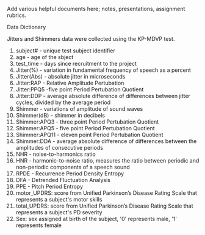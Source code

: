 Add various helpful documents here; notes, presentations, assignment rubrics.

Data Dictionary 

Jitters and Shimmers data were collected using the KP-MDVP test. 

1. subject# - unique test subject identifier 
2. age - age of the sbject 
3. test_time - days since recruitment to the project 
4. Jitter(%) - variation in fundamental frequency of speech as a percent 
5. Jitter(Abs) - absolute jitter in microseconds 
6. Jitter:RAP - Relative Amplitude Pertubation 
7. Jitter:PPQ5 -five point Period Pertubation Quotient 
8. Jitter:DDP - average absolute difference of differences between jitter cycles, divided by the average period 
9. Shimmer - variations of amplitude of sound waves 
10. Shimmer(dB) - shimmer in decibels 
11. Shimmer:APQ3 - three point Period Pertubation Quotient 
12. Shimmer:APQ5 - five point Period Pertubation Quotient 
13. Shimmer:APQ11 - eleven point Period Pertubation Quotient 
14. Shimmer:DDA - average absolute difference of differences between the amplitudes of consecutive periods 
15. NHR - noise-to-harmonics ratio 
16. HNR - harmonic-to-noise ratio, measures the ratio between periodic and non-periodic
components of a speech sound
17. RPDE - Recurrence Period Density Entropy 
18. DFA - Detrended Fluctuation Analysis 
19. PPE - Pitch Period Entropy 
20. motor_UPDRS: score from Unified Parkinson’s Disease Rating Scale that represents a subject's motor skills 
21. total_UPDRS: score from Unified Parkinson’s Disease Rating Scale that represents a subject's PD severity 
22. Sex: sex assigned at birth of the subject, '0' represents male, '1' represents female 